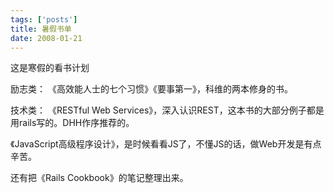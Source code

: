 ```yaml
--- 
tags: ['posts']
title: 暑假书单
date: 2008-01-21
---
```

这是寒假的看书计划

励志类：
《高效能人士的七个习惯》《要事第一》，科维的两本修身的书。

技术类：
《RESTful Web Services》，深入认识REST，这本书的大部分例子都是用rails写的。DHH作序推荐的。

《JavaScript高级程序设计》，是时候看看JS了，不懂JS的话，做Web开发是有点辛苦。

还有把《Rails Cookbook》的笔记整理出来。
